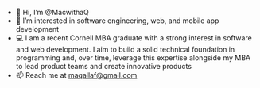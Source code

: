- 👋 Hi, I’m @MacwithaQ
- 👀 I’m interested in software engineering, web, and mobile app development
- 💻 I am a recent Cornell MBA graduate with a strong interest in software and web development. I aim to build a solid technical foundation in programming and, over time, leverage this expertise alongside my MBA to lead product teams and create innovative products
- 📫 Reach me at maqallaf@gmail.com
